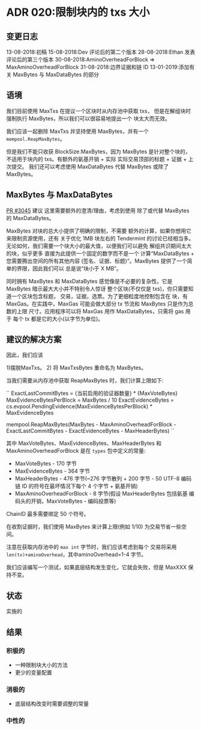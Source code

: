 # ADR 020:限制块内的 txs 大小

## 变更日志

13-08-2018:初稿
15-08-2018:Dev 评论后的第二个版本
28-08-2018:Ethan 发表评论后的第三个版本
30-08-2018:AminoOverheadForBlock => MaxAminoOverheadForBlock
31-08-2018:边界证据和链 ID
13-01-2019:添加有关 MaxBytes 与 MaxDataBytes 的部分

## 语境

我们目前使用 MaxTxs 在提议一个区块时从内存池中获取 txs，
但是在解组块时强制执行 MaxBytes，所以我们可以很容易地提出一个
块太大而无效。

我们应该一起删除 MaxTxs 并坚持使用 MaxBytes，并有一个
`mempool.ReapMaxBytes`。

但是我们不能只收获 BlockSize.MaxBytes，因为 MaxBytes 是针对整个块的，
不适用于块内的 txs。有额外的氨基开销 + 实际
实际交易顶部的标题 + 证据 + 上次提交。
我们还可以考虑使用 MaxDataBytes 代替 MaxBytes 或除了 MaxBytes。

## MaxBytes 与 MaxDataBytes

[PR #3045](https://github.com/tendermint/tendermint/pull/3045) 建议
这里需要额外的澄清/理由，考虑到使用
除了或代替 MaxBytes 的 MaxDataBytes。

MaxBytes 对块的总大小提供了明确的限制，不需要
额外的计算，如果你想用它来限制资源使用，还有
关于优化 1MB 块左右的 Tendermint 的讨论已经相当多。
无论如何，我们需要一个块大小的最大值，以便我们可以避免
解组共识期间太大的块，似乎更多
直接为此提供一个固定的数字而不是一个
计算“MaxDataBytes + 您需要腾出空间的所有其他内容
(签名、证据、标题)”。MaxBytes 提供了一个简单的界限，因此我们可以
总是说“块小于 X MB”。

同时拥有 MaxBytes 和 MaxDataBytes 感觉像是不必要的复杂性。它是
MaxBytes 暗示最大大小并不特别令人惊讶
整个区块(不仅仅是 txs)，你只需要知道一个区块包含标题，
交易，证据，选票。为了更细粒度地控制包含在
块，有 MaxGas。在实践中，MaxGas 可能会做大部分
tx 节流和 MaxBytes 只是作为总数的上限
尺寸。应用程序可以将 MaxGas 用作 MaxDataBytes，只需将 gas 用于
每个 tx 都是它的大小(以字节为单位)。

## 建议的解决方案

因此，我们应该

1)摆脱MaxTxs。
2) 将 MaxTxsBytes 重命名为 MaxBytes。

当我们需要从内存池中获取 ReapMaxBytes 时，我们计算上限如下:

``
ExactLastCommitBytes = {当前启用的验证器数量} * {MaxVoteBytes}
MaxEvidenceBytesPerBlock = MaxBytes / 10
ExactEvidenceBytes = cs.evpool.PendingEvidence(MaxEvidenceBytesPerBlock) * MaxEvidenceBytes

mempool.ReapMaxBytes(MaxBytes - MaxAminoOverheadForBlock - ExactLastCommitBytes - ExactEvidenceBytes - MaxHeaderBytes)
``

其中 MaxVoteBytes、MaxEvidenceBytes、MaxHeaderBytes 和 MaxAminoOverheadForBlock
是在 `types` 包中定义的常量:

- MaxVoteBytes - 170 字节
- MaxEvidenceBytes - 364 字节
- MaxHeaderBytes - 476 字节(~276 字节散列 + 200 字节 - 50 UTF-8 编码
  链 ID 的符号在最坏情况下每个 4 个字节 + 氨基开销)
- MaxAminoOverheadForBlock - 8 字节(假设 MaxHeaderBytes 包括氨基
  编码头的开销，MaxVoteBytes - 编码投票等)

ChainID 最多需要绑定 50 个符号。

在收割证据时，我们使用 MaxBytes 来计算上限(例如 1/10)
为交易节省一些空间。

注意在获取内存池中的 `max int` 字节时，我们应该考虑到每个
交易将采用`len(tx)+aminoOverhead`，其中aminoOverhead=1-4 字节。

我们应该编写一个测试，如果底层结构发生变化，它就会失败，但是
MaxXXX 保持不变。

## 状态

实施的

## 结果

### 积极的

* 一种限制块大小的方法
* 更少的变量配置

### 消极的

* 底层结构改变时需要调整的常量

### 中性的
